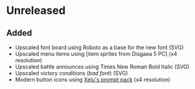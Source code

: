 # Unreleased

## Added
- Upscaled font board using Roboto as a base for the new font (SVG)
- Upscaled menu items using [item sprites from Disgaea 5 PC] (x4 resolution)
- Upscaled battle announces using Times New Roman Bold Italic (SVG)
- Upscaled victory conditions (*bad font*) (SVG)
- Modern button icons using [Xelu's prompt pack] (x4 resolution)

[item sprites from Disgaea PC]: https://www.spriters-resource.com/pc_computer/disgaea2pc/sheet/109748/
[Xelu's prompt pack]: https://opengameart.org/content/free-keyboard-and-controllers-prompts-pack
